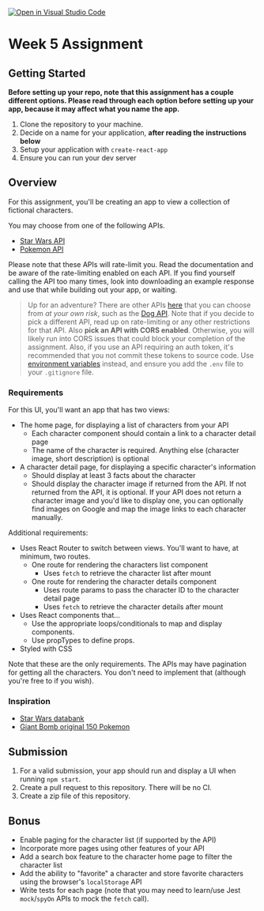 [![Open in Visual Studio Code](https://classroom.github.com/assets/open-in-vscode-c66648af7eb3fe8bc4f294546bfd86ef473780cde1dea487d3c4ff354943c9ae.svg)](https://classroom.github.com/online_ide?assignment_repo_id=10201189&assignment_repo_type=AssignmentRepo)
# Week 5 Assignment

## Getting Started

**Before setting up your repo, note that this assignment has a couple different options. Please read through each option before setting up your app, because it may affect what you name the app.**

1. Clone the repository to your machine.
2. Decide on a name for your application, **after reading the instructions below**
3. Setup your application with `create-react-app`
4. Ensure you can run your dev server

## Overview

For this assignment, you'll be creating an app to view a collection of fictional characters.

You may choose from one of the following APIs.

* [Star Wars API](https://swapi.dev/)
* [Pokemon API](https://pokeapi.co/)

Please note that these APIs will rate-limit you. Read the documentation and be aware of the rate-limiting enabled on each API. If you find yourself calling the API too many times, look into downloading an example response and use that while building out your app, or waiting.

> Up for an adventure? There are other APIs [here](https://github.com/toddmotto/public-apis) that you can choose from _at your own risk_, such as the [Dog API](https://dog.ceo/dog-api/documentation/). Note that if you decide to pick a different API, read up on rate-limiting or any other restrictions for that API. Also **pick an API with CORS enabled**. Otherwise, you will likely run into CORS issues that could block your completion of the assignment. Also, if you use an API requiring an auth token, it's recommended that you not commit these tokens to source code. Use [environment variables](https://create-react-app.dev/docs/adding-custom-environment-variables/) instead, and ensure you add the `.env` file to your `.gitignore` file.

### Requirements

For this UI, you'll want an app that has two views:

* The home page, for displaying a list of characters from your API
    * Each character component should contain a link to a character detail page
    * The name of the character is required. Anything else (character image, short description) is optional
* A character detail page, for displaying a specific character's information
    * Should display at least 3 facts about the character
    * Should display the character image if returned from the API. If not returned from the API, it is optional. If your API does not return a character image and you'd like to display one, you can optionally find images on Google and map the image links to each character manually.

Additional requirements:

* Uses React Router to switch between views. You'll want to have, at minimum, two routes.
  * One route for rendering the characters list component
    * Uses `fetch` to retrieve the character list after mount
  * One route for rendering the character details component
    * Uses route params to pass the character ID to the character detail page
    * Uses `fetch` to retrieve the character details after mount
* Uses React components that...
    * Use the appropriate loops/conditionals to map and display components.
    * Use propTypes to define props.
* Styled with CSS

Note that these are the only requirements. The APIs may have pagination for getting all the characters. You don't need to implement that (although you're free to if you wish).

### Inspiration

* [Star Wars databank](https://www.starwars.com/databank)
* [Giant Bomb original 150 Pokemon](https://www.giantbomb.com/profile/wakka/lists/the-150-original-pokemon/59579/)

## Submission

1. For a valid submission, your app should run and display a UI when running `npm start`.
2. Create a pull request to this repository. There will be no CI.
3. Create a zip file of this repository. 

## Bonus

* Enable paging for the character list (if supported by the API)
* Incorporate more pages using other features of your API
* Add a search box feature to the character home page to filter the character list
* Add the ability to "favorite" a character and store favorite characters using the browser's `localStorage` API
* Write tests for each page (note that you may need to learn/use Jest `mock`/`spyOn` APIs to mock the `fetch` call).
